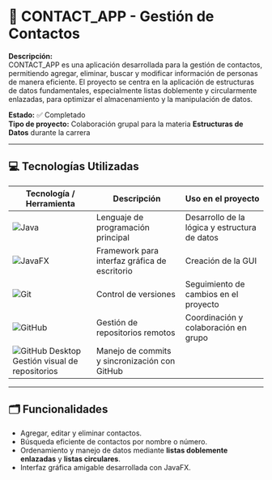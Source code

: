 # 📇 CONTACT_APP - Gestión de Contactos

**Descripción:**  
CONTACT_APP es una aplicación desarrollada para la gestión de contactos, permitiendo agregar, eliminar, buscar y modificar información de personas de manera eficiente. El proyecto se centra en la aplicación de estructuras de datos fundamentales, especialmente listas doblemente y circularmente enlazadas, para optimizar el almacenamiento y la manipulación de datos.

**Estado:** ✅ Completado  
**Tipo de proyecto:** Colaboración grupal para la materia **Estructuras de Datos** durante la carrera

---

## 💻 Tecnologías Utilizadas

| Tecnología / Herramienta | Descripción | Uso en el proyecto |
|--------------------------|------------|------------------|
| ![Java](https://img.shields.io/badge/Java-ED8B00?style=for-the-badge&logo=java&logoColor=white) | Lenguaje de programación principal | Desarrollo de la lógica y estructura de datos |
| ![JavaFX](https://img.shields.io/badge/JavaFX-007396?style=for-the-badge&logo=java&logoColor=white) | Framework para interfaz gráfica de escritorio | Creación de la GUI |
| ![Git](https://img.shields.io/badge/Git-F05032?style=for-the-badge&logo=git&logoColor=white)| Control de versiones | Seguimiento de cambios en el proyecto |
| ![GitHub](https://img.shields.io/badge/GitHub-181717?style=for-the-badge&logo=github&logoColor=white) | Gestión de repositorios remotos | Coordinación y colaboración en grupo |
| ![GitHub Desktop](https://img.shields.io/badge/GitHub_Desktop-000000?style=for-the-badge&logo=github&logoColor=white)  Gestión visual de repositorios | Manejo de commits y sincronización con GitHub |

---

## 🗂️ Funcionalidades

- Agregar, editar y eliminar contactos.  
- Búsqueda eficiente de contactos por nombre o número.  
- Ordenamiento y manejo de datos mediante **listas doblemente enlazadas** y **listas circulares**.  
- Interfaz gráfica amigable desarrollada con JavaFX.


